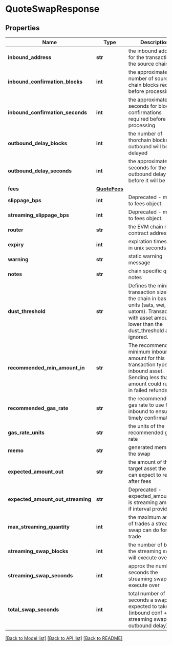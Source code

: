 # QuoteSwapResponse

## Properties
Name | Type | Description | Notes
------------ | ------------- | ------------- | -------------
**inbound_address** | **str** | the inbound address for the transaction on the source chain | [optional] 
**inbound_confirmation_blocks** | **int** | the approximate number of source chain blocks required before processing | [optional] 
**inbound_confirmation_seconds** | **int** | the approximate seconds for block confirmations required before processing | [optional] 
**outbound_delay_blocks** | **int** | the number of thorchain blocks the outbound will be delayed | 
**outbound_delay_seconds** | **int** | the approximate seconds for the outbound delay before it will be sent | 
**fees** | [**QuoteFees**](QuoteFees.md) |  | 
**slippage_bps** | **int** | Deprecated - migrate to fees object. | 
**streaming_slippage_bps** | **int** | Deprecated - migrate to fees object. | 
**router** | **str** | the EVM chain router contract address | [optional] 
**expiry** | **int** | expiration timestamp in unix seconds | 
**warning** | **str** | static warning message | 
**notes** | **str** | chain specific quote notes | 
**dust_threshold** | **str** | Defines the minimum transaction size for the chain in base units (sats, wei, uatom). Transactions with asset amounts lower than the dust_threshold are ignored. | [optional] 
**recommended_min_amount_in** | **str** | The recommended minimum inbound amount for this transaction type &amp; inbound asset. Sending less than this amount could result in failed refunds. | [optional] 
**recommended_gas_rate** | **str** | the recommended gas rate to use for the inbound to ensure timely confirmation | [optional] 
**gas_rate_units** | **str** | the units of the recommended gas rate | [optional] 
**memo** | **str** | generated memo for the swap | [optional] 
**expected_amount_out** | **str** | the amount of the target asset the user can expect to receive after fees | 
**expected_amount_out_streaming** | **str** | Deprecated - expected_amount_out is streaming amount if interval provided. | 
**max_streaming_quantity** | **int** | the maximum amount of trades a streaming swap can do for a trade | [optional] 
**streaming_swap_blocks** | **int** | the number of blocks the streaming swap will execute over | [optional] 
**streaming_swap_seconds** | **int** | approx the number of seconds the streaming swap will execute over | [optional] 
**total_swap_seconds** | **int** | total number of seconds a swap is expected to take (inbound conf + streaming swap + outbound delay) | [optional] 

[[Back to Model list]](../README.md#documentation-for-models) [[Back to API list]](../README.md#documentation-for-api-endpoints) [[Back to README]](../README.md)

